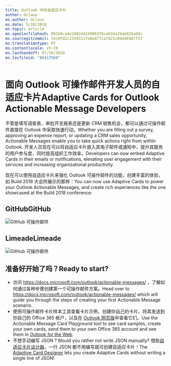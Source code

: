 ```yaml
---
title: Outlook 中的自适应卡片
author: dclaux
ms.author: dclaux
ms.date: 5/10/2018
ms.topic: article
ms.openlocfilehash: 891b9ca4e1682d4249963f6ceb3da7dab026addc
ms.sourcegitcommit: fec0fd2c23293127e8e8f7ca7821c04d46987f37
ms.translationtype: HT
ms.contentlocale: zh-CN
ms.lasthandoff: 07/16/2020
ms.locfileid: "86417568"
---
```

# <a name="adaptive-cards-for-outlook-actionable-message-developers"></a><span data-ttu-id="1034a-102">面向 Outlook 可操作邮件开发人员的自适应卡片</span><span class="sxs-lookup"><span data-stu-id="1034a-102">Adaptive Cards for Outlook Actionable Message Developers</span></span>

<span data-ttu-id="1034a-103">不管是填写调查表、审批开支报表还是更新 CRM 销售机会，都可以通过可操作邮件直接在 Outlook 中采取快速行动。</span><span class="sxs-lookup"><span data-stu-id="1034a-103">Whether you are filling out a survey, approving an expense report, or updating a CRM sales opportunity, Actionable Messages enable you to take quick actions right from within Outlook.</span></span> <span data-ttu-id="1034a-104">开发人员现在可以将自适应卡片嵌入其电子邮件或通知中，提升其服务的用户参与度，同时提高组织工作效率。</span><span class="sxs-lookup"><span data-stu-id="1034a-104">Developers can now embed Adaptive Cards in their emails or notifications, elevating user engagement with their services and increasing organizational productivity.</span></span>

<span data-ttu-id="1034a-105">现在可以使用自适应卡片来强化 Outlook 可操作邮件的功能，创建丰富的体验，如 Build 2018 大会所展示的那样：</span><span class="sxs-lookup"><span data-stu-id="1034a-105">You can now use Adaptive Cards to power your Outlook Actionable Messages, and create rich experiences like the one showcased at the Build 2018 conference:</span></span>

## <a name="github"></a><span data-ttu-id="1034a-106">GitHub</span><span class="sxs-lookup"><span data-stu-id="1034a-106">GitHub</span></span>
![GitHub 可操作邮件](media/outlook/GitHub.png)

## <a name="limeade"></a><span data-ttu-id="1034a-108">Limeade</span><span class="sxs-lookup"><span data-stu-id="1034a-108">Limeade</span></span>
![GitHub 可操作邮件](media/outlook/Limeade.jpg)


## <a name="ready-to-start"></a><span data-ttu-id="1034a-110">准备好开始了吗？</span><span class="sxs-lookup"><span data-stu-id="1034a-110">Ready to start?</span></span>

- <span data-ttu-id="1034a-111">访问 https://docs.microsoft.com/outlook/actionable-messages/ ，了解如何通过各种步骤创建第一个可操作邮件方案。</span><span class="sxs-lookup"><span data-stu-id="1034a-111">Head over to https://docs.microsoft.com/outlook/actionable-messages/ which will guide you through the steps of creating your first Actionable Message scenario.</span></span>
- <span data-ttu-id="1034a-112">使用可操作邮件卡片样本工具查看卡片示例、创建你自己的卡片、将其发送到你自己的 Office 365 帐户，以及在 [Outlook 网页版](https://outlook.office.com)中查看它们。</span><span class="sxs-lookup"><span data-stu-id="1034a-112">Use the Actionable Message Card Playground tool to see card samples, create your own cards, send them to your own Office 365 account and see them in [Outlook for the Web](https://outlook.office.com).</span></span>
- <span data-ttu-id="1034a-113">不想手动编写 JSON？</span><span class="sxs-lookup"><span data-stu-id="1034a-113">Would you rather not write JSON manually?</span></span> <span data-ttu-id="1034a-114">借助[自适应卡片设计器](https://adaptivecards.io/designer/)，一行 JSON 都不用编写就可创建自适应卡片！</span><span class="sxs-lookup"><span data-stu-id="1034a-114">The [Adaptive Card Designer](https://adaptivecards.io/designer/) lets you create Adaptive Cards without writing a single line of JSON!</span></span>
